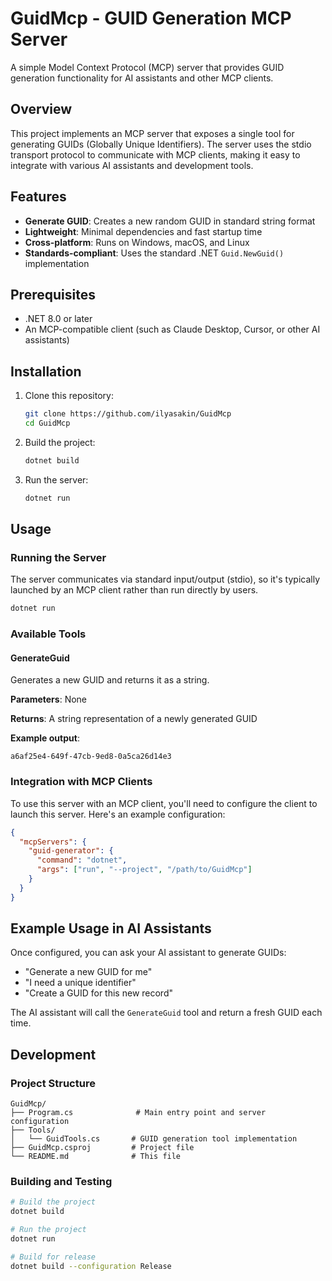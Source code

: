 # GuidMcp - GUID Generation MCP Server

A simple Model Context Protocol (MCP) server that provides GUID generation functionality for AI assistants and other MCP clients.

## Overview

This project implements an MCP server that exposes a single tool for generating GUIDs (Globally Unique Identifiers). The server uses the stdio transport protocol to communicate with MCP clients, making it easy to integrate with various AI assistants and development tools.

## Features

- **Generate GUID**: Creates a new random GUID in standard string format
- **Lightweight**: Minimal dependencies and fast startup time
- **Cross-platform**: Runs on Windows, macOS, and Linux
- **Standards-compliant**: Uses the standard .NET `Guid.NewGuid()` implementation

## Prerequisites

- .NET 8.0 or later
- An MCP-compatible client (such as Claude Desktop, Cursor, or other AI assistants)

## Installation

1. Clone this repository:
   ```bash
   git clone https://github.com/ilyasakin/GuidMcp
   cd GuidMcp
   ```

2. Build the project:
   ```bash
   dotnet build
   ```

3. Run the server:
   ```bash
   dotnet run
   ```

## Usage

### Running the Server

The server communicates via standard input/output (stdio), so it's typically launched by an MCP client rather than run directly by users.

```bash
dotnet run
```

### Available Tools

#### GenerateGuid

Generates a new GUID and returns it as a string.

**Parameters**: None

**Returns**: A string representation of a newly generated GUID

**Example output**:
```
a6af25e4-649f-47cb-9ed8-0a5ca26d14e3
```

### Integration with MCP Clients

To use this server with an MCP client, you'll need to configure the client to launch this server. Here's an example configuration:

```json
{
  "mcpServers": {
    "guid-generator": {
      "command": "dotnet",
      "args": ["run", "--project", "/path/to/GuidMcp"]
    }
  }
}
```

## Example Usage in AI Assistants

Once configured, you can ask your AI assistant to generate GUIDs:

- "Generate a new GUID for me"
- "I need a unique identifier"
- "Create a GUID for this new record"

The AI assistant will call the `GenerateGuid` tool and return a fresh GUID each time.

## Development

### Project Structure

```
GuidMcp/
├── Program.cs              # Main entry point and server configuration
├── Tools/
│   └── GuidTools.cs       # GUID generation tool implementation
├── GuidMcp.csproj         # Project file
└── README.md              # This file
```

### Building and Testing

```bash
# Build the project
dotnet build

# Run the project
dotnet run

# Build for release
dotnet build --configuration Release
```